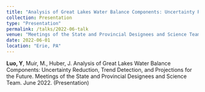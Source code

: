 ```yaml
---
title: "Analysis of Great Lakes Water Balance Components: Uncertainty Reduction, Trend Detection, and Projections for the Future"
collection: Presentation
type: "Presentation"
permalink: /talks/2022-06-talk
venue: "Meetings of the State and Provincial Designees and Science Team"
date: 2022-06-01
location: "Erie, PA"
---
```


**Luo, Y**, Muir, M., Huber, J. Analysis of Great Lakes Water Balance Components: Uncertainty Reduction, Trend Detection, and Projections for the Future. Meetings of the State and Provincial Designees and Science Team. June 2022. (Presentation)